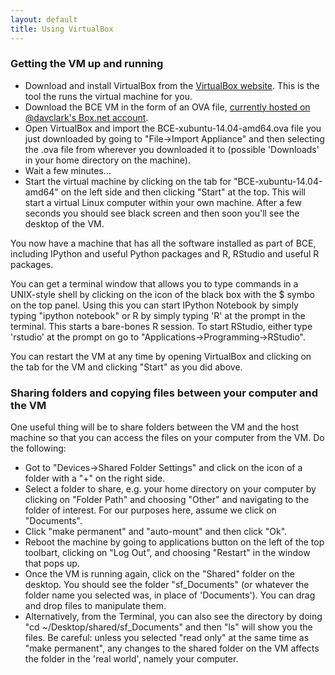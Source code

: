```yaml
---
layout: default
title: Using VirtualBox
---
```



### Getting the VM up and running

  * Download and install VirtualBox from the [VirtualBox
    website](https://www.virtualbox.org/wiki/Downloads). This is the tool the
    runs the virtual machine for you. 
  * Download the BCE VM in the form of an OVA file, [currently hosted on
    @davclark's Box.net account](https://berkeley.box.com/s/ybysi4qcv75vw84tjl5h).
  * Open VirtualBox and import the BCE-xubuntu-14.04-amd64.ova file you just
    downloaded by going to "File->Import Appliance" and then selecting the .ova
    file from wherever you downloaded it to (possible 'Downloads' in your home
    directory on the machine). 
  * Wait a few minutes...
  * Start the virtual machine by clicking on the tab for
    "BCE-xubuntu-14.04-amd64" on the left side and then clicking "Start" at the
    top. This will start a virtual Linux computer within your own machine. After
    a few seconds you should see black screen and then soon you'll see the
    desktop of the VM.

You now have a machine that has all the software installed as part of BCE, including IPython and useful Python packages and R, RStudio and useful R packages.

You can get a terminal window that allows you to type commands in a UNIX-style shell by clicking on the icon of the black box with the $ symbo on the top panel. Using this you can start IPython Notebook by simply typing "ipython notebook" or  R by simply typing 'R' at the prompt in the terminal. This starts a bare-bones R session. To start RStudio, either type 'rstudio' at the prompt on go to "Applications->Programming->RStudio".

You can restart the VM at any time by opening VirtualBox and clicking on the tab for the VM and clicking "Start" as you did above.

### Sharing folders and copying files between your computer and the VM

One useful thing will be to share folders between the VM and the host machine so that you can access the files on your computer from the VM. Do the following:

  * Got to "Devices->Shared Folder Settings" and click on the icon of a folder with a "+" on the right side.
  * Select a folder to share, e.g. your home directory on your computer by clicking on "Folder Path" and choosing "Other" and navigating to the folder of interest. For our purposes here, assume we click on "Documents".
  * Click "make permanent" and "auto-mount" and then click "Ok".
  * Reboot the machine by going to applications button on the left of the top toolbart, clicking on "Log Out", and choosing "Restart" in the window that pops up.
  * Once the VM is running again, click on the "Shared" folder on the desktop. You should see the folder "sf_Documents" (or whatever the folder name you selected was, in place of 'Documents'). You can drag and drop files to manipulate them.
  * Alternatively, from the Terminal, you can also see the directory by doing "cd ~/Desktop/shared/sf_Documents" and then "ls" will show you the files. 
Be careful: unless you selected "read only" at the same time as "make permanent", any changes to the shared folder on the VM affects the folder in the 'real world', namely your computer. 

